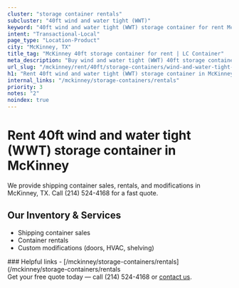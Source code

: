 ```yaml
---
cluster: "storage container rentals"
subcluster: "40ft wind and water tight (WWT)"
keyword: "40ft wind and water tight (WWT) storage container for rent McKinney, TX"
intent: "Transactional-Local"
page_type: "Location-Product"
city: "McKinney, TX"
title_tag: "McKinney 40ft storage container for rent | LC Container"
meta_description: "Buy wind and water tight (WWT) 40ft storage container rent with local delivery in McKinney, TX. LC Container — local Since 2003. Request a fast quote today."
url_slug: "/mckinney/rent/40ft/storage-containers/wind-and-water-tight-wwt"
h1: "Rent 40ft wind and water tight (WWT) storage container in McKinney"
internal_links: "/mckinney/storage-containers/rentals"
priority: 3
notes: "2"
noindex: true
---
```


# Rent 40ft wind and water tight (WWT) storage container in McKinney

We provide shipping container sales, rentals, and modifications in McKinney, TX. Call (214) 524-4168 for a fast quote.

## Our Inventory & Services
- Shipping container sales
- Container rentals
- Custom modifications (doors, HVAC, shelving)

<div data-section="internal-links">
### Helpful links
- [/mckinney/storage-containers/rentals](/mckinney/storage-containers/rentals
</div>

<div data-section="cta">
Get your free quote today — call (214) 524-4168 or <a href="/contact">contact us</a>.
</div>

<script type="application/ld+json">{"@context":"https://schema.org","@type":"FAQPage","mainEntity":[{"@type":"Question","name":"How much does delivery cost in McKinney, TX?","acceptedAnswer":{"@type":"Answer","text":"Delivery costs vary by distance and container size. Most deliveries in McKinney, TX range from $150-$300. Call (214) 524-4168 for an exact quote based on your specific location."}},{"@type":"Question","name":"Do you offer financing or payment plans?","acceptedAnswer":{"@type":"Answer","text":"We accept major credit cards, checks, and can discuss commercial terms for bulk purchases. Call (214) 524-4168 to discuss options."}},{"@type":"Question","name":"Can you customize containers in McKinney, TX?","acceptedAnswer":{"@type":"Answer","text":"Yes — we perform modifications like doors, HVAC, insulation, and shelving. Request a custom quote at (214) 524-4168 or via our contact form."}}]}</script>

